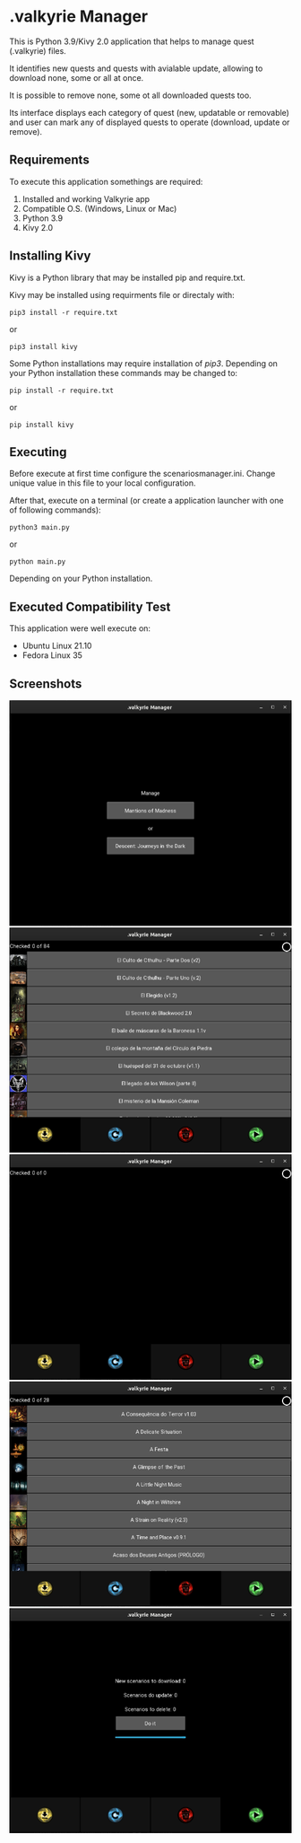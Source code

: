 # .valkyrie Manager

This is Python 3.9/Kivy 2.0 application that helps to manage quest (.valkyrie) files.

It identifies new quests and quests with avialable update, allowing to download none, some or all at once.

It is possible to remove none, some ot all downloaded quests too.

Its interface displays each category of quest (new, updatable or removable) and user can mark any of displayed quests to operate (download, update or remove).

## Requirements

To execute this application somethings are required:

1. Installed and working Valkyrie app
2. Compatible O.S. (Windows, Linux or Mac)
3. Python 3.9
4. Kivy 2.0

## Installing Kivy

Kivy is a Python library that may be installed pip and require.txt.

Kivy may be installed using requirments file or directaly with:

    pip3 install -r require.txt

or

    pip3 install kivy

Some Python installations may require installation of *pip3*. Depending on your Python installation these commands may be changed to:

    pip install -r require.txt

or

    pip install kivy

## Executing

Before execute at first time configure the scenariosmanager.ini. Change unique value in this file to your local configuration.

After that, execute on a terminal (or create a application launcher with one of following commands):

    python3 main.py

or

    python main.py

Depending on your Python installation.

## Executed Compatibility Test

This application were well execute on:

- Ubuntu Linux 21.10
- Fedora Linux 35

## Screenshots

![Game Selection](resources/game_selection.png)
![New scenarios page](resources/new_scenarios.png)
![Updatable scenarios page](resources/update_scenarios.png)
![Removable scenarios page](resources/delete_scenarios.png)
![Excute page](resources/execute.png)
